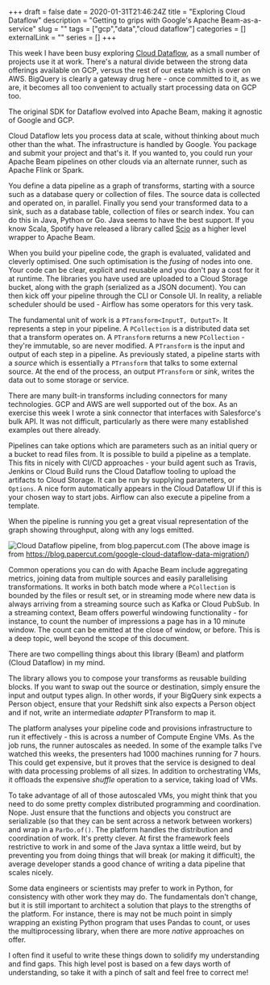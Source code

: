 +++ 
draft = false
date = 2020-01-31T21:46:24Z
title = "Exploring Cloud Dataflow"
description = "Getting to grips with Google's Apache Beam-as-a-service"
slug = "" 
tags = ["gcp","data","cloud dataflow"]
categories = []
externalLink = ""
series = []
+++

This week I have been busy exploring [Cloud Dataflow](https://cloud.google.com/dataflow), as a small number of projects use it at work. There's a natural divide between the strong data offerings available on GCP, versus the rest of our estate which is over on AWS. BigQuery is clearly a gateway drug here - once committed to it, as we are, it becomes all too convenient to actually start processing data on GCP too.

The original SDK for Dataflow evolved into Apache Beam, making it agnostic of Google and GCP.

Cloud Dataflow lets you process data at scale, without thinking about much other than the what. The infrastructure is handled by Google. You package and submit your project and that's it. If you wanted to, you could run your Apache Beam pipelines on other clouds via an alternate runner, such as Apache Flink or Spark.

You define a data pipeline as a graph of transforms, starting with a source such as a database query or collection of files. The source data is collected and operated on, in parallel. Finally you send your transformed data to a sink, such as a database table, collection of files or search index. You can do this in Java, Python or Go. Java seems to have the best support. If you know Scala, Spotify have released a library called [Scio](https://github.com/spotify/scio) as a higher level wrapper to Apache Beam.

When you build your pipeline code, the graph is evaluated, validated and cleverly optimised. One such optimisation is the _fusing_ of nodes into one. Your code can be clear, explicit and reusable and you don't pay a cost for it at runtime. The libraries you have used are uploaded to a Cloud Storage bucket, along with the graph (serialized as a JSON document). You can then kick off your pipeline through the CLI or Console UI. In reality, a reliable scheduler should be used - Airflow has some operators for this very task.

The fundamental unit of work is a `PTransform<InputT, OutputT>`. It represents a step in your pipeline. A `PCollection` is a distributed data set that a transform operates on. A `PTransform` returns a new `PCollection` - they're immutable, so are never modified. A `PTransform` is the input and output of each step in a pipeline. As previously stated, a pipeline starts with a _source_ which is essentially a `PTransform` that talks to some external source. At the end of the process, an output `PTransform` or _sink_, writes the data out to some storage or service.

There are many built-in transforms including connectors for many technologies. GCP and AWS are well supported out of the box. As an exercise this week I wrote a sink connector that interfaces with Salesforce's bulk API. It was not difficult, particularly as there were many established examples out there already. 

Pipelines can take options which are parameters such as an initial query or a bucket to read files from. It is possible to build a pipeline as a template. This fits in nicely with CI/CD approaches - your build agent such as Travis, Jenkins or Cloud Build runs the Cloud Dataflow tooling to upload the artifacts to Cloud Storage. It can be run by supplying parameters, or `Options`. A nice form automatically appears in the Cloud Dataflow UI if this is your chosen way to start jobs. Airflow can also execute a pipeline from a template.

When the pipeline is running you get a great visual representation of the graph showing throughput, along with any logs emitted.

![Cloud Dataflow pipeline, from blog.papercut.com](https://blog.papercut.com/wp-content/uploads/2017/11/google-cloud-dataflow-rescue-2-768x744.png)
(The above image is from https://blog.papercut.com/google-cloud-dataflow-data-migration/)

Common operations you can do with Apache Beam include aggregating metrics, joining data from multiple sources and easily parallelising transformations. It works in both batch mode where a `PCollection` is bounded by the files or result set, or in streaming mode where new data is always arriving from a streaming source such as Kafka or Cloud PubSub. In a streaming context, Beam offers powerful windowing functionality - for instance, to count the number of impressions a page has in a 10 minute window. The count can be emitted at the close of window, or before. This is a deep topic, well beyond the scope of this document.

There are two compelling things about this library (Beam) and platform (Cloud Dataflow) in my mind. 

The library allows you to compose your transforms as reusable building blocks. If you want to swap out the source or destination, simply ensure the input and output types align. In other words, if your BigQuery sink expects a Person object, ensure that your Redshift sink also expects a Person object and if not, write an intermediate _adapter_ PTransform to map it.

The platform analyses your pipeline code and provisions infrastructure to run it effectively - this is across a number of Compute Engine VMs. As the job runs, the runner autoscales as needed. In some of the example talks I've watched this weeks, the presenters had 1000 machines running for 7 hours. This could get expensive, but it proves that the service is designed to deal with data processing problems of all sizes. In addition to orchestrating VMs, it offloads the expensive _shuffle_ operation to a service, taking load of VMs.

To take advantage of all of those autoscaled VMs, you might think that you need to do some pretty complex distributed programming and coordination. Nope. Just ensure that the functions and objects you construct are serializable (so that they can be sent across a network between workers) and wrap in  a `ParDo.of()`. The platform handles the distribution and coordination of work. It's pretty clever. At first the framework feels restrictive to work in and some of the Java syntax a little weird, but by preventing you from doing things that will break (or making it difficult), the average developer stands a good chance of writing a data pipeline that scales nicely. 

Some data engineers or scientists may prefer to work in Python, for consistency with other work they may do. The fundamentals don't change, but it is still important to architect a solution that plays to the strengths of the platform. For instance, there is may not be much point in simply wrapping an existing Python program that uses Pandas to count, or uses the multiprocessing library, when there are more _native_ approaches on offer.

I often find it useful to write these things down to solidify my understanding and find gaps. This high level post is based on a few days worth of understanding, so take it with a pinch of salt and feel free to correct me!